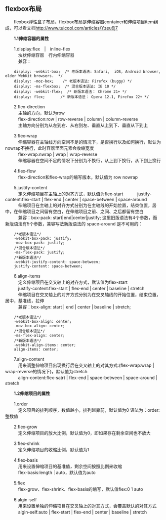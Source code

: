 ## flexbox布局  

　　flexbox弹性盒子布局，flexbox布局是伸缩容器container和伸缩项目item组成，可以看文档<http://www.tuicool.com/articles/Yzeu6j7>  

　　**1.1伸缩容器的属性**  

　　1.display:flex　|　inline-flex  
　　　块状伸缩容器　行内伸缩容器  
　　　兼容：

		display: -webkit-box;  /* 老版本语法: Safari,  iOS, Android browser, older WebKit browsers.  */
		display: -moz-box;    /* 老版本语法: Firefox (buggy) */ 
		display: -ms-flexbox;  /* 混合版本语法: IE 10 */
		display: -webkit-flex;  /* 新版本语法： Chrome 21+ */
		display: flex;       /* 新版本语法： Opera 12.1, Firefox 22+ */

　　2.flex-direction  
　　　主轴的方向，默认为row  
　　　flex-direction:row | row-reverse | column | column-reverse  
　　　主轴方向分别为从左到右、从右到左、垂直从上到下、垂直从下到上  

　　3.flex-wrap  
　　　伸缩容器在主轴线方向空间不足的情况下，是否换行以及如何换行，默认为nowrap不换行，此时容器里面元素会收缩宽度  
　　　flex-wrap:nwrap | wrap | wrap-reverse  
　　　伸缩容器在空间不足的情况下分别为不换行，从上到下换行，从下到上换行  

　　4.flex-flow  
　　　flex-direction和flex-wrap的缩写版本，默认值为 row nowrap  

　　5.justify-content  
　　　定义伸缩项目在主轴上的对齐方式，默认值为flex-start
　　　justify-content:flex-start | flex-end | center | space-between | space-around  
　　　伸缩项目在主轴上的对齐方式分别为在主轴线的开始位置，结束位置，居中，在伸缩项目之间留有空白，在伸缩项目之前、之间、之后都留有空白  
　　　兼容：box-pack: start|end|center|justify; 这里旧版语法有4个参数，而新版语法有5个参数，兼容写法新版语法的 space-around 是不可用的：

		/*老版本语法*/
		-webkit-box-pack: justify; 
		-moz-box-pack: justify; 
		/*混合版本语法*/
		-ms-flex-pack: justify; 
		/*新版本语法*/
		-webkit-justify-content: space-between;
		justify-content: space-between;  

　　6.align-items  
　　　定义伸缩项目在交叉轴上的对齐方式，默认值为flex-start  
　　　justify-content:flex-start | flex-end | center | baseline | stretch  
　　　伸缩项目在交叉轴上的对齐方式分别为在交叉轴线的开始位置，结束位置，居中，基准线，拉伸  
　　　兼容：box-align: start | end | center | baseline | stretch;  

		/*老版本语法*/
		-webkit-box-align: center; 
		-moz-box-align: center;
		/*混合版本语法*/
		-ms-flex-align: center; 
		/*新版本语法*/
		-webkit-align-items: center;
		align-items: center;  

　　7.align-content  
　　　用来调整伸缩项目出现换行后在交叉轴上的对其方式:(flex-wrap:wrap | wrap-reverse的情况下)，默认值为stretch  
　　　align-content:flex-satrt | flex-end | space-between | space-around | stretch  


　　**1.2伸缩项目的属性**  

　　1.order  
　　　定义项目的排列顺序，数值越小，排列越靠前，默认值为0 语法为：order:整数值  

　　2.flex-grow  
　　　定义伸缩项目的放大比例，默认值为0，即如果存在剩余空间也不放大  

　　3.flex-shrink  
　　　定义伸缩项目的收缩比例，默认值为1  

　　4.flex-basis  
　　　用来设置伸缩项目的基准值，剩余空间按照比例来收缩  
　　　flex-basis:length | auto，默认值为auto  

　　5.flex  
　　　flex-grow、flex-shrink、flex-basis的缩写，默认值flex:0 1 auto  

　　6.algin-self  
　　　用来设置单独的伸缩项目在交叉轴上的对其方式，会覆盖默认的对其方式  
　　　algin-self:auto | flex-start | flex-end | center | baseline | stretch  


　　







